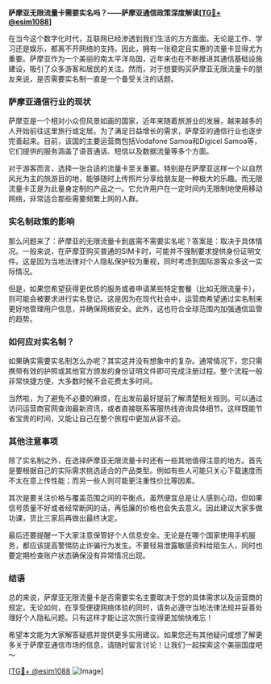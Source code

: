 **萨摩亚无限流量卡需要实名吗？——萨摩亚通信政策深度解读[[TG💪+ @esim1088](https://t.me/s/esim1088)]**

在当今这个数字化时代，互联网已经渗透到我们生活的方方面面。无论是工作、学习还是娱乐，都离不开网络的支持。因此，拥有一张稳定且实惠的流量卡显得尤为重要。萨摩亚作为一个美丽的南太平洋岛国，近年来也在不断推进其通信基础设施建设，吸引了众多游客和居民的关注。然而，对于想要购买萨摩亚无限流量卡的朋友来说，是否需要实名制一直是一个备受关注的话题。

### 萨摩亚通信行业的现状

萨摩亚是一个相对小众但风景如画的国家，近年来随着旅游业的发展，越来越多的人开始前往这里旅行或定居。为了满足日益增长的需求，萨摩亚的通信行业也逐步完善起来。目前，该国的主要运营商包括Vodafone Samoa和Digicel Samoa等，它们提供的服务涵盖了语音通话、短信以及数据流量等多个方面。

对于游客而言，选择一张合适的流量卡至关重要。特别是在萨摩亚这样一个以自然风光为主的旅游目的地，能够随时上传照片分享给朋友是一种极大的乐趣。而无限流量卡正是为此量身定制的产品之一。它允许用户在一定时间内无限制地使用移动网络，非常适合那些需要频繁上网的人群。

### 实名制政策的影响

那么问题来了：萨摩亚的无限流量卡到底需不需要实名呢？答案是：取决于具体情况。一般来说，在萨摩亚购买普通的SIM卡时，可能并不强制要求提供身份证明文件。这是因为当地法律对个人隐私保护较为重视，同时考虑到国际游客众多这一实际情况。

但是，如果您希望获得更优质的服务或者申请某些特定套餐（比如无限流量卡），则可能会被要求进行实名登记。这是因为在现代社会中，运营商希望通过实名制来更好地管理用户信息，并确保网络安全。此外，这也符合全球范围内加强通信监管的趋势。

### 如何应对实名制？

如果确实需要实名制怎么办呢？其实这并没有想象中的复杂。通常情况下，您只需携带有效的护照或其他官方颁发的身份证明文件即可完成注册过程。整个流程一般非常快捷方便，大多数时候不会花费太多时间。

当然啦，为了避免不必要的麻烦，在出发前最好提前了解清楚相关规则。可以通过访问运营商官网查询最新资讯，或者直接联系客服热线咨询具体细节。这样既能节省宝贵的时间，又能让自己在整个旅程中更加从容不迫。

### 其他注意事项

除了实名制之外，在选择萨摩亚无限流量卡时还有一些其他值得注意的地方。首先是要根据自己的实际需求挑选适合的产品类型。例如有些人可能只关心下载速度而不太在意上传性能；而另一些人则可能更注重性价比等因素。

其次是要关注价格与覆盖范围之间的平衡点。虽然便宜总是让人感到心动，但如果信号质量不好或者经常断网的话，再低廉的价格也会失去意义。因此建议大家多做功课，货比三家后再做出最终决定。

最后还要提醒一下大家注意保管好个人信息安全。无论是在哪个国家使用手机服务，都应该提高警惕防止诈骗行为发生。不要轻易泄露敏感资料给陌生人，同时也要定期检查账户状态确保没有异常情况出现。

### 结语

总的来说，萨摩亚无限流量卡是否需要实名主要取决于您的具体需求以及运营商的规定。无论如何，在享受便捷网络体验的同时，请务必遵守当地法律法规并妥善处理好个人隐私问题。只有这样才能让这次旅行变得更加愉快难忘！

希望本文能为大家解答疑惑并提供更多实用建议。如果您还有其他疑问或想了解更多关于萨摩亚通信市场的信息，请随时留言讨论！让我们一起探索这个美丽国度吧～

[[TG💪+ @esim1088](https://t.me/s/esim1088) ![Image](https://i.postimg.cc/4NQfJmqS/Snipaste-2025-05-13-00-14-12.png)]